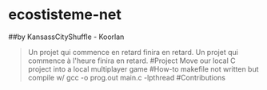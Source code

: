 # ecostisteme-net
##by KansassCityShuffle - Koorlan
>Un projet qui commence en retard finira en retard.
>Un projet qui commence à l'heure finira en retard.
#Project
Move our local C project into a local multiplayer game
#How-to
makefile not written but compile w/ gcc -o prog.out main.c -lpthread 
#Contributions
